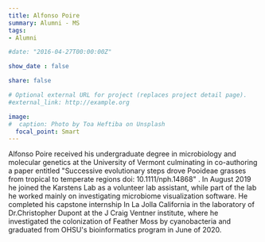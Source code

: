 ```yaml
---
title: Alfonso Poire
summary: Alumni - MS
tags:
- Alumni

#date: "2016-04-27T00:00:00Z"

show_date : false

share: false

# Optional external URL for project (replaces project detail page).
#external_link: http://example.org

image:
#  caption: Photo by Toa Heftiba on Unsplash
  focal_point: Smart
---
```


Alfonso Poire received his undergraduate degree in microbiology and molecular genetics at the University of Vermont culminating in co-authoring a paper entitled "Successive evolutionary steps drove Pooideae grasses from tropical to temperate regions  doi: 10.1111/nph.14868" . In August 2019 he joined the Karstens Lab as a volunteer lab assistant, while part of the lab he worked mainly on investigating microbiome visualization software. He completed his capstone internship In La Jolla California in the laboratory of Dr.Christopher Dupont at the J Craig Ventner institute, where he investigated the colonization of Feather Moss by cyanobacteria and graduated from OHSU's bioinformatics program in June of 2020.
